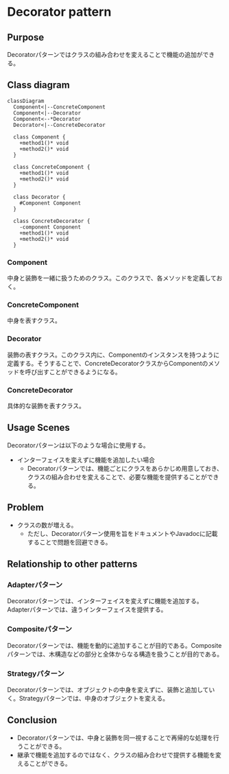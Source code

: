 # Decorator pattern

## Purpose

Decoratorパターンではクラスの組み合わせを変えることで機能の追加ができる。


## Class diagram

```mermaid
classDiagram
  Component<|--ConcreteComponent
  Component<|--Decorator
  Component<--*Decorator
  Decorator<|--ConcreteDecorator

  class Component {
    +method1()* void
    +method2()* void
  }

  class ConcreteComponent {
    +method1()* void
    +method2()* void
  }

  class Decorator {
    #Component Component
  }

  class ConcreteDecorator {
    -component Conponent
    +method1()* void
    +method2()* void
  }
```

### Component

中身と装飾を一緒に扱うためのクラス。このクラスで、各メソッドを定義しておく。

### ConcreteComponent

中身を表すクラス。

### Decorator

装飾の表すクラス。このクラス内に、Componentのインスタンスを持つように定義する。そうすることで、ConcreteDecoratorクラスからComponentのメソッドを呼び出すことができるようになる。

### ConcreteDecorator

具体的な装飾を表すクラス。


## Usage Scenes

Decoratorパターンは以下のような場合に使用する。

* インターフェイスを変えずに機能を追加したい場合
  * Decoratorパターンでは、機能ごとにクラスをあらかじめ用意しておき、クラスの組み合わせを変えることで、必要な機能を提供することができる。

## Problem

* クラスの数が増える。
  * ただし、Decoratorパターン使用を旨をドキュメントやJavadocに記載することで問題を回避できる。

## Relationship to other patterns

### Adapterパターン

Decoratorパターンでは、インターフェイスを変えずに機能を追加する。Adapterパターンでは、違うインターフェイスを提供する。

### Compositeパターン

Decoratorパターンでは、機能を動的に追加することが目的である。Compositeパターンでは、木構造などの部分と全体からなる構造を扱うことが目的である。

### Strategyパターン

Decoratorパターンでは、オブジェクトの中身を変えずに、装飾と追加していく。Strategyパターンでは、中身のオブジェクトを変える。

## Conclusion

* Decoratorパターンでは、中身と装飾を同一視することで再帰的な処理を行うことができる。
* 継承で機能を追加するのではなく、クラスの組み合わせで提供する機能を変えることができる。

